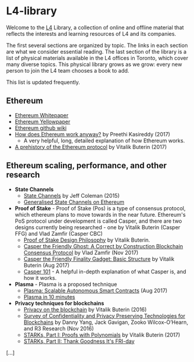 # L4-library

Welcome to the [L4](l4v.io) Library, a collection of online and offline material that reflects the interests and learning resources of L4 and its companies.

The first several sections are organized by topic. The links in each section are what we consider essential reading. The last section of the library is a list of physical materials available in the L4 offices in Toronto, which cover many diverse topics. This physical library grows as we grow: every new person to join the L4 team chooses a book to add. 

This list is updated frequently.


## Ethereum

* [Ethereum Whitepaper](https://github.com/ethereum/wiki/wiki/White-Paper)
* [Ethereum Yellowpaper](http://gavwood.com/paper.pdf)
* [Ethereum github wiki](https://github.com/ethereum/wiki/wiki)
* [How does Ethereum work anyway?](https://medium.com/@preethikasireddy/how-does-ethereum-work-anyway-22d1df506369) by Preethi Kasireddy (2017)
  * A very helpful, long, detailed explanation of how Ethereum works.
* [A prehistory of the Ethereum protocol](http://vitalik.ca/general/2017/09/14/prehistory.html) by Vitalik Buterin (2017)

## Ethereum scaling, performance, and other research

* **State Channels**
  * [State Channels](http://www.jeffcoleman.ca/state-channels/) by Jeff Coleman (2015)
  * [Generalised State Channels on Ethereum](https://medium.com/l4-media/generalized-state-channels-on-ethereum-de0357f5fb44)
* **Proof of Stake** - Proof of Stake (Pos) is a type of consensus protocol, which ethereum plans to move towards in the near future. Ethereum's PoS protocol under development is called Casper, and there are two designs currently being researched - one by Vitalik Buterin (Casper FFG) and Vlad Zamfir (Casper CBC)
  * [Proof of Stake Design Philosophy](https://medium.com/@VitalikButerin/a-proof-of-stake-design-philosophy-506585978d51) by Vitalik Buterin.
  * [Casper the Friendly Ghost: A Correct by Construction Blockchain Consensus Protocol](https://github.com/ethereum/research/blob/master/papers/CasperTFG/CasperTFG.pdf) by Vlad Zamfir (Nov 2017)
  *  [Casper the Friendly Finality Gadget: Basic Structure](https://github.com/ethereum/research/blob/master/papers/other_casper/casper_basic_structure.pdf) by Vitalik Buterin (Aug 2017)
  * [Casper 101](https://medium.com/@jonchoi/ethereum-casper-101-7a851a4f1eb0) - A helpful in-depth explanation of what Casper is, and how it works.
* **Plasma** - Plasma is a proposed technique
  * [Plasma: Scalable Autonomous Smart Contracts](https://plasma.io/plasma.pdf) (Aug 2017)
  * [Plasma in 10 minutes](https://medium.com/chain-cloud-company-blog/plasma-in-10-minutes-c856da94e339)
* **Privacy techniques for blockchains**
  * [Privacy on the blockchain](https://blog.ethereum.org/2016/01/15/privacy-on-the-blockchain/) by Vitalik Buterin (2016)
  * [Survey of Confidentiality and Privacy Preserving Technologies for Blockchains](https://z.cash/static/R3_Confidentiality_and_Privacy_Report.pdf) by Danny Yang, Jack Gavigan, Zooko Wilcox-O’Hearn, and R3 Research (Nov 2016)
  *  [STARKs, Part I: Proofs with Polynomials](http://vitalik.ca/general/2017/11/09/starks_part_1.html) by Vitalik Buterin (2017)
  * [STARKs, Part II: Thank Goodness It's FRI-day](http://vitalik.ca/general/2017/11/22/starks_part_2.html)
 
 
[...]
